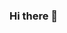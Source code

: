 ### Hi there 👋

<!--
**WIKTORWIELGUSIAK/WIKTORWIELGUSIAK** is a ✨ _special_ ✨ repository because its `README.md` (this file) appears on your GitHub profile.

<h2>About me</h2>

I am
a novice programmer learning front-end on my own foralmost a year. At the beginning I was learning from the courses,but after about 3 months I started trying to create my ownprojects and this is how I learn until today. I am a conflict-freeperson and I learn quickly, I try not to make the same mistakestwice. I would like to continue my education as a frontenddeveloper, honoring my skills and knowledge.

- 🔭 I’m currently working on ...
- 🌱 I’m currently learning ...
- 👯 I’m looking to collaborate on ...
- 🤔 I’m looking for help with ...
- 💬 Ask me about ...
- 📫 How to reach me: ...
- 😄 Pronouns: ...
- ⚡ Fun fact: ...
-->
